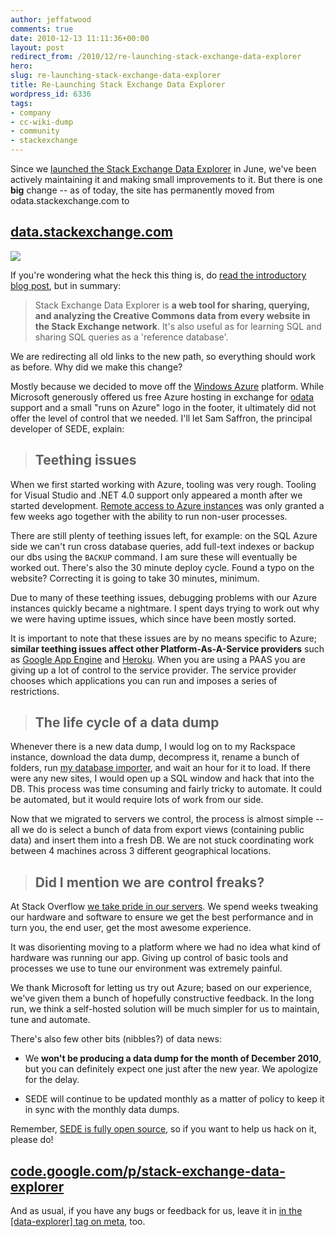 ```yaml
---
author: jeffatwood
comments: true
date: 2010-12-13 11:11:36+00:00
layout: post
redirect_from: /2010/12/re-launching-stack-exchange-data-explorer
hero: 
slug: re-launching-stack-exchange-data-explorer
title: Re-Launching Stack Exchange Data Explorer
wordpress_id: 6336
tags:
- company
- cc-wiki-dump
- community
- stackexchange
---
```


Since we [launched the Stack Exchange Data Explorer](http://blog.stackoverflow.com/2010/06/introducing-stack-exchange-data-explorer/) in June, we've been actively maintaining it and making small improvements to it. But there is one **big** change -- as of today, the site has permanently moved from odata.stackexchange.com to



## [data.stackexchange.com](http://data.stackexchange.com/)



[![](https://i.stack.imgur.com/xoL7d.png)](http://data.stackexchange.com/)

If you're wondering what the heck this thing is, do [read the introductory blog post](http://blog.stackoverflow.com/2010/06/introducing-stack-exchange-data-explorer/), but in summary:



<blockquote>
Stack Exchange Data Explorer is <strong>a web tool for sharing, querying, and analyzing the Creative Commons data from every website in the Stack Exchange network</strong>. It's also useful as for learning SQL and sharing SQL queries as a 'reference database'.
</blockquote>



We are redirecting all old links to the new path, so everything should work as before. Why did we make this change?

Mostly because we decided to move off the [Windows Azure](http://www.microsoft.com/windowsazure/windowsazure/) platform. While Microsoft generously offered us free Azure hosting in exchange for [odata](http://www.odata.org/) support and a small "runs on Azure" logo in the footer, it ultimately did not offer the level of control that we needed. I'll let Sam Saffron, the principal developer of SEDE, explain:



>

> 
> ## Teething issues
> 
> 

>
When we first started working with Azure, tooling was very rough. Tooling for Visual Studio and .NET 4.0 support only appeared a month after we started development. [Remote access to Azure instances](http://msdn.microsoft.com/en-us/library/gg443832.aspx) was only granted a few weeks ago together with the ability to run non-user processes.

>
There are still plenty of teething issues left, for example: on the SQL Azure side we can't run cross database queries, add full-text indexes or backup our dbs using the `BACKUP` command. I am sure these will eventually be worked out. There's also the 30 minute deploy cycle. Found a typo on the website? Correcting it is going to take 30 minutes, minimum.

>
Due to many of these teething issues, debugging problems with our Azure instances quickly became a nightmare. I spent days trying to work out why we were having uptime issues, which since have been mostly sorted.

>
It is important to note that these issues are by no means specific to Azure; **similar teething issues affect other Platform-As-A-Service providers** such as [Google App Engine](http://aralbalkan.com/1504) and [Heroku](http://heroku.com/). When you are using a PAAS you are giving up a lot of control to the service provider. The service provider chooses which applications you can run and imposes a series of restrictions.


> 
> ## The life cycle of a data dump
> 
> 

>
Whenever there is a new data dump, I would log on to my Rackspace instance, download the data dump, decompress it, rename a bunch of folders, run [my database importer](https://github.com/SamSaffron/So-Slow), and wait an hour for it to load. If there were any new sites, I would open up a SQL window and hack that into the DB. This process was time consuming and fairly tricky to automate. It could be automated, but it would require lots of work from our side.

>
Now that we migrated to servers we control, the process is almost simple -- all we do is select a bunch of data from export views (containing public data) and insert them into a fresh DB. We are not stuck coordinating work between 4 machines across 3 different geographical locations.


> 
> ## Did I mention we are control freaks?
> 
> 

>
At Stack Overflow [we take pride in our servers](http://blog.serverfault.com/). We spend weeks tweaking our hardware and software to ensure we get the best performance and in turn you, the end user, get the most awesome experience.

>
It was disorienting moving to a platform where we had no idea what kind of hardware was running our app. Giving up control of basic tools and processes we use to tune our environment was extremely painful.



We thank Microsoft for letting us try out Azure; based on our experience, we've given them a bunch of hopefully constructive feedback. In the long run, we think a self-hosted solution will be much simpler for us to maintain, tune and automate. 

There's also few other bits (nibbles?) of data news:





  * We **won't be producing a data dump for the month of December 2010**, but you can definitely expect one just after the new year. We apologize for the delay.

  * SEDE will continue to be updated monthly as a matter of policy to keep it in sync with the monthly data dumps.


Remember, [SEDE is fully open source](http://blog.stackoverflow.com/2010/06/stack-exchange-data-explorer-open-sourced/), so if you want to help us hack on it, please do!



## [code.google.com/p/stack-exchange-data-explorer](http://code.google.com/p/stack-exchange-data-explorer/)



And as usual, if you have any bugs or feedback for us, leave it in [in the [data-explorer] tag on meta](http://meta.stackoverflow.com/questions/tagged/data-explorer), too.
